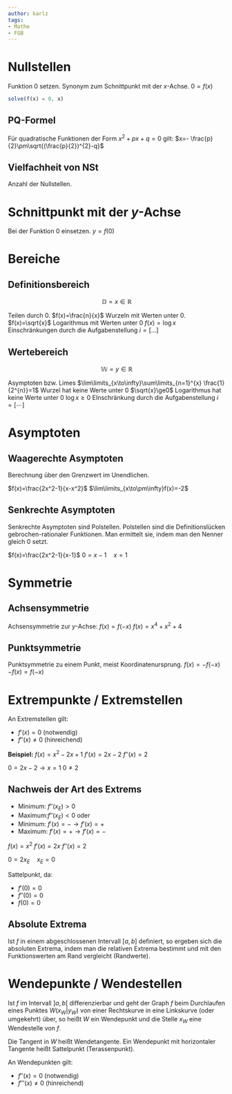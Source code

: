```yaml
---
author: karlz
tags:
- Mathe
- FGB
---
```


# Nullstellen

Funktion $0$ setzen. Synonym zum Schnittpunkt mit der $x$-Achse.
$0=f(x)$

```js
solve(f(x) = 0, x)
```

## PQ-Formel

Für quadratische Funktionen der Form $x^{2}+px+q=0$ gilt:
$x=- \frac{p}{2}\pm\sqrt{(\frac{p}{2})^{2}-q}$

## Vielfachheit von NSt

Anzahl der Nullstellen.

# Schnittpunkt mit der $y$-Achse

Bei der Funktion $0$ einsetzen.
$y=f(0)$

# Bereiche

## Definitionsbereich

$$\mathbb{D}=x\in\mathbb{R}$$

Teilen durch $0$.
$f(x)=\frac{n}{x}$
Wurzeln mit Werten unter $0$.
$f(x)=\sqrt{x}$
Logarithmus mit Werten unter $0$
$f(x)=\log{x}$
Einschränkungen durch die Aufgabenstellung
$i=[\dots]$

## Wertebereich

$$\mathbb{W}=y\in\mathbb{R}$$

Asymptoten bzw. Limes
$\lim\limits_{x\to\infty}\sum\limits_{n=1}^{x} \frac{1}{2^{n}}=1$
Wurzel hat keine Werte unter $0$
$\sqrt{x}\ge0$
Logarithmus hat keine Werte unter $0$
$\log{x}\ge0$
EInschränkung durch die Aufgabenstellung
$i=[\cdots]$

# Asymptoten

## Waagerechte Asymptoten

Berechnung über den Grenzwert im Unendlichen.

$f(x)=\frac{2x^2-1}{x-x^2}$
$\lim\limits_{x\to\pm\infty}f(x)=-2$

## Senkrechte Asymptoten

Senkrechte Asymptoten sind Polstellen. Polstellen sind die Definitionslücken gebrochen-rationaler Funktionen.
Man ermittelt sie, indem man den Nenner gleich $0$ setzt.

$f(x)=\frac{2x^2-1}{x-1}$
$0=x-1\quad x=1$

# Symmetrie

## Achsensymmetrie

Achsensymmetrie zur $y$-Achse: $f(x)=f(-x)$
$f(x)=x^4+x^2+4$

## Punktsymmetrie

Punktsymmetrie zu einem Punkt, meist Koordinatenursprung.
$f(x)=-f(-x)$
$-f(x)=f(-x)$

# Extrempunkte / Extremstellen

An Extremstellen gilt:
- $f'(x)=0$ (notwendig)
- $f''(x)\neq0$ (hinreichend)

**Beispiel:**
$f(x)=x^2-2x+1$
$f'(x)=2x-2$
$f''(x)=2$

$0=2x-2\to x=1$
$0\neq2$

## Nachweis der Art des Extrems

- Minimum: $f''(x_E)>0$
- Maximum:$f''(x_E)<0$
  oder
- Minimum: $f'(x)=-\to f'(x)=+$
- Maximum: $f'(x)=+\to f'(x)=-$

$f(x)=x^2$
$f'(x)=2x$
$f''(x)=2$

$0=2x_E\quad x_E=0$

Sattelpunkt, da:
- $f'(0)=0$
- $f''(0)=0$
- $f(0)=0$

## Absolute Extrema

Ist $f$ in einem abgeschlossenen Intervall $[a, b]$ definiert, so ergeben sich die absoluten Extrema, indem man die relativen Extrema bestimmt und mit den Funktionswerten am Rand vergleicht (Randwerte).

# Wendepunkte / Wendestellen

Ist $f$ im Intervall $]a,b[$ differenzierbar und geht der Graph $f$ beim Durchlaufen eines Punktes $W(x_W|y_W)$ von einer Rechtskurve in eine Linkskurve (oder umgekehrt) über, so heißt $W$ ein Wendepunkt und die Stelle $x_W$ eine Wendestelle von $f$.

Die Tangent in $W$ heißt Wendetangente. Ein Wendepunkt mit horizontaler Tangente heißt Sattelpunkt (Terassenpunkt).

An Wendepunkten gilt:
- $f''(x)=0$ (notwendig)
- $f'''(x)\neq0$ (hinreichend)
